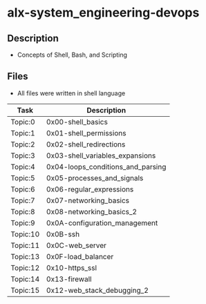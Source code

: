 # alx-system_engineering-devops

## Description
- Concepts of Shell, Bash, and Scripting

## Files
- All files were written in shell language

| Task | Description |
| ---- | ----------- |
| Topic:0 | 0x00-shell_basics |
| Topic:1 | 0x01-shell_permissions |
| Topic:2 | 0x02-shell_redirections |
| Topic:3 | 0x03-shell_variables_expansions |
| Topic:4 | 0x04-loops_conditions_and_parsing |
| Topic:5 | 0x05-processes_and_signals |
| Topic:6 | 0x06-regular_expressions |
| Topic:7 | 0x07-networking_basics |
| Topic:8 | 0x08-networking_basics_2 |
| Topic:9 | 0x0A-configuration_management |
| Topic:10 | 0x0B-ssh |
| Topic:11 | 0x0C-web_server |
| Topic:13 | 0x0F-load_balancer |
| Topic:12 | 0x10-https_ssl |
| Topic:14 | 0x13-firewall |
| Topic:15 | 0x12-web_stack_debugging_2 |
